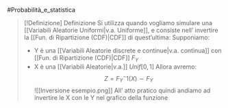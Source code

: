 #Probabilità_e_statistica 

> [!Definizione]  Definizione
> Si utilizza quando vogliamo simulare una [[Variabili Aleatorie Uniformi|v.a. Uniforme]], e consiste nell’ invertire la [[Fun. di Ripartizione (CDF)|CDF]] di quest’ultima:
> Supponiamo:
> - Y è una [[Variabili Aleatorie discrete e continue|v.a. continua]] con [[Fun. di Ripartizione (CDF)|CDF]] $F_{Y}$
> - X è una [[Variabili Aleatorie|v.a.]] $Unif[0,1]$
> Allora avremo:
> $$Z=F_{Y}^-1(X)\sim F_{Y}$$
> ![[Inversione esempio.png]]
> All’ atto pratico quindi andiamo ad invertire le X con le Y nel grafico della funzione